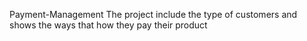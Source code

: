 Payment-Management
The project include the type of customers and shows the ways that how they pay their product
